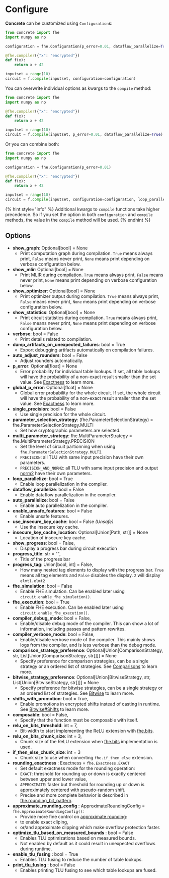 # Configure

**Concrete** can be customized using `Configuration`s:

```python
from concrete import fhe
import numpy as np

configuration = fhe.Configuration(p_error=0.01, dataflow_parallelize=True)

@fhe.compiler({"x": "encrypted"})
def f(x):
    return x + 42

inputset = range(10)
circuit = f.compile(inputset, configuration=configuration)
```

You can overwrite individual options as kwargs to the `compile` method:

```python
from concrete import fhe
import numpy as np

@fhe.compiler({"x": "encrypted"})
def f(x):
    return x + 42

inputset = range(10)
circuit = f.compile(inputset, p_error=0.01, dataflow_parallelize=True)
```

Or you can combine both:

```python
from concrete import fhe
import numpy as np

configuration = fhe.Configuration(p_error=0.01)

@fhe.compiler({"x": "encrypted"})
def f(x):
    return x + 42

inputset = range(10)
circuit = f.compile(inputset, configuration=configuration, loop_parallelize=True)
```

{% hint style="info" %}
Additional kwargs to `compile` functions take higher precedence. So if you set the option in both `configuration` and `compile` methods, the value in the `compile` method will be used.
{% endhint %}

## Options

* **show\_graph**: Optional\[bool] = None
  * Print computation graph during compilation. `True` means always print, `False` means never print, `None` means print depending on verbose configuration below.
* **show\_mlir**: Optional\[bool] = None
  * Print MLIR during compilation. `True` means always print, `False` means never print, `None` means print depending on verbose configuration below.
* **show\_optimizer**: Optional\[bool] = None
  * Print optimizer output during compilation. `True` means always print, `False` means never print, `None` means print depending on verbose configuration below.
* **show\_statistics**: Optional\[bool] = None
  * Print circuit statistics during compilation. `True` means always print, `False` means never print, `None` means print depending on verbose configuration below.
* **verbose**: bool = False
  * Print details related to compilation.
* **dump\_artifacts\_on\_unexpected\_failures**: bool = True
  * Export debugging artifacts automatically on compilation failures.
* **auto\_adjust\_rounders**: bool = False
  * Adjust rounders automatically.
* **p\_error**: Optional\[float] = None
  * Error probability for individual table lookups. If set, all table lookups will have the probability of a non-exact result smaller than the set value. See [Exactness](../core-features/table\_lookups.md#table-lookup-exactness) to learn more.
* **global\_p\_error**: Optional\[float] = None
  * Global error probability for the whole circuit. If set, the whole circuit will have the probability of a non-exact result smaller than the set value. See [Exactness](../core-features/table\_lookups.md#table-lookup-exactness) to learn more.
* **single\_precision**: bool = False
  * Use single precision for the whole circuit.
* **parameter\_selection\_strategy**: (fhe.ParameterSelectionStrategy) = fhe.ParameterSelectionStrategy.MULTI
  * Set how cryptographic parameters are selected.
* **multi\_parameter\_strategy**: fhe.MultiParameterStrategy = fhe.MultiParameterStrategy.PRECISION
  * Set the level of circuit partionning when using `fhe.ParameterSelectionStrategy.MULTI`.
  * `PRECISION`: all TLU with same input precision have their own parameters.
  * `PRECISION_AND_NORM2`: all TLU with same input precision and output [norm2](../../compilers/concrete-optimizer/v0-parameters/) have their own parameters.
* **loop\_parallelize**: bool = True
  * Enable loop parallelization in the compiler.
* **dataflow\_parallelize**: bool = False
  * Enable dataflow parallelization in the compiler.
* **auto\_parallelize**: bool = False
  * Enable auto parallelization in the compiler.
* **enable\_unsafe\_features**: bool = False
  * Enable unsafe features.
* **use\_insecure\_key\_cache**: bool = False _(Unsafe)_
  * Use the insecure key cache.
* **insecure\_key\_cache\_location**: Optional\[Union\[Path, str]] = None
  * Location of insecure key cache.
* **show\_progress**: bool = False,
  * Display a progress bar during circuit execution
* **progress\_title**: str = "",
  * Title of the progress bar
* **progress\_tag**: Union\[bool, int] = False,
  * How many nested tag elements to display with the progress bar. `True` means all tag elements and `False` disables the display. `2` will display `elmt1.elmt2`
* **fhe\_simulation**: bool = False
  * Enable FHE simulation. Can be enabled later using `circuit.enable_fhe_simulation()`.
* **fhe\_execution**: bool = True
  * Enable FHE execution. Can be enabled later using `circuit.enable_fhe_execution()`.
* **compiler\_debug\_mode**: bool = False,
  * Enable/disable debug mode of the compiler. This can show a lot of information, including passes and pattern rewrites.
* **compiler\_verbose\_mode**: bool = False,
  * Enable/disable verbose mode of the compiler. This mainly shows logs from the compiler, and is less verbose than the debug mode.
* **comparison\_strategy\_preference**: Optional\[Union\[ComparisonStrategy, str, List\[Union\[ComparisonStrategy, str]]]] = None
  * Specify preference for comparison strategies, can be a single strategy or an ordered list of strategies. See [Comparisons](../core-features/comparisons.md) to learn more.
* **bitwise\_strategy\_preference**: Optional\[Union\[BitwiseStrategy, str, List\[Union\[BitwiseStrategy, str]]]] = None
  * Specify preference for bitwise strategies, can be a single strategy or an ordered list of strategies. See [Bitwise](../core-features/bitwise.md) to learn more.
* **shifts\_with\_promotion**: bool = True,
  * Enable promotions in encrypted shifts instead of casting in runtime. See [Bitwise#Shifts](../core-features/bitwise.md#Shifts) to learn more.
* **composable**: bool = False,
  * Specify that the function must be composable with itself.
* **relu\_on\_bits\_threshold**: int = 7,
  * Bit-width to start implementing the ReLU extension with [fhe.bits](../core-features/bit\_extraction.md).
* **relu\_on\_bits\_chunk\_size**: int = 3,
  * Chunk size of the ReLU extension when [fhe.bits](../core-features/bit\_extraction.md) implementation is used.
* **if\_then\_else\_chunk\_size**: int = 3
  * Chunk size to use when converting `fhe.if_then_else` extension.
* **rounding\_exactness** : Exactness = `fhe.Exactness.EXACT`
  * Set default exactness mode for the rounding operation:
  * `EXACT`: threshold for rounding up or down is exactly centered between upper and lower value,
  * `APPROXIMATE`: faster but threshold for rounding up or down is approximately centered with pseudo-random shift.
  * Precise and more complete behavior is described in [fhe.rounding\_bit\_pattern](../core-features/rounding.md).
* **approximate\_rounding\_config** : ApproximateRoundingConfig = `fhe.ApproximateRoundingConfig()`:
  * Provide more fine control on [approximate rounding](../core-features/rounding.md#approximate-rounding-features):
  * to enable exact cliping,
  * or/and approximate clipping which make overflow protection faster.
* **optimize_tlu_based_on_measured_bounds** : bool = False
  * Enables TLU optimizations based on measured bounds.
  * Not enabled by default as it could result in unexpected overflows during runtime.
* **enable_tlu_fusing** : bool = True
  * Enables TLU fusing to reduce the number of table lookups.
* **print_tlu_fusing** : bool = False
  * Enables printing TLU fusing to see which table lookups are fused.
